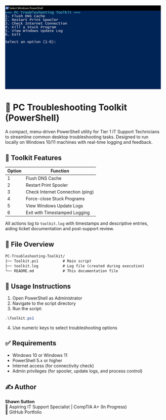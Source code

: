 ![Toolkit Menu Screenshot](Capture.PNG)

# 🧰 PC Troubleshooting Toolkit (PowerShell)

A compact, menu-driven PowerShell utility for Tier 1 IT Support Technicians to streamline common desktop troubleshooting tasks. Designed to run locally on Windows 10/11 machines with real-time logging and feedback.

## 🔧 Toolkit Features

| Option | Function                        |
|--------|---------------------------------|
| 1      | Flush DNS Cache                 |
| 2      | Restart Print Spooler           |
| 3      | Check Internet Connection (ping)|
| 4      | Force-close Stuck Programs      |
| 5      | View Windows Update Logs        |
| 6      | Exit with Timestamped Logging   |

All actions log to `toolkit.log` with timestamps and descriptive entries, aiding ticket documentation and post-support review.

## 📂 File Overview

```
PC-Troubleshooting-Toolkit/
├── Toolkit.ps1           # Main script
├── toolkit.log           # Log file (created during execution)
└── README.md             # This documentation file
```

## 🚀 Usage Instructions

1. Open PowerShell as Administrator  
2. Navigate to the script directory  
3. Run the script:
```powershell
.\Toolkit.ps1
```
4. Use numeric keys to select troubleshooting options

## ✅ Requirements

- Windows 10 or Windows 11  
- PowerShell 5.x or higher  
- Internet access (for connectivity check)  
- Admin privileges (for spooler, update logs, and process control)

## ✍️ Author

**Shawn Sutton**  
🎯 Aspiring IT Support Specialist | CompTIA A+ (In Progress)  
📂 GitHub Portfolio
